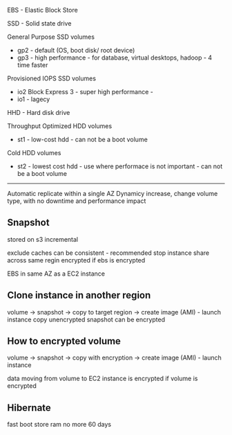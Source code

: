 EBS - Elastic Block Store

SSD - Solid state drive

General Purpose SSD volumes
* gp2 - default (OS, boot disk/ root device)
* gp3 - high performance - for database, virtual desktops, hadoop - 4 time faster	

Provisioned IOPS SSD volumes
* io2 Block Express 3 - super high performance -  	
* io1 - lagecy

HHD - Hard disk drive 

Throughput Optimized HDD volumes
* st1 - low-cost hdd - can not be a boot volume

Cold HDD volumes
* st2 - lowest cost hdd - use where performace is not important - can not be a boot volume

---
Automatic replicate within a single AZ 
Dynamicy increase, change volume type, with no downtime and performance impact 

Snapshot
---
stored on s3
incremental

exclude caches can be
consistent - recommended stop instance 
share across same regin
encrypted if ebs is encrypted

EBS in same AZ as a EC2 instance

Clone instance in another region
---
volume -> snapshot -> copy to target region -> create image (AMI) - launch instance 
copy unencrypted snapshot can be encrypted

How to encrypted volume
---
volume -> snapshot -> copy with encryption -> create image (AMI) - launch instance 

data moving from volume to EC2 instance is encrypted if volume is encrypted

Hibernate
---
fast boot
store ram
no more 60 days